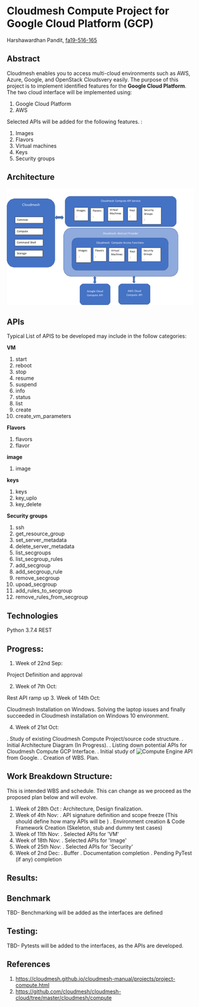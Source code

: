 # Cloudmesh Compute Project for  Google Cloud Platform (GCP)

Harshawardhan  Pandit, [fa19-516-165](https://github.com/cloudmesh-community/fa19-516-169)



## Abstract

Cloudmesh enables you to access multi-cloud environments such as AWS, Azure, Google, and OpenStack Cloudsvery easily.
The purpose of this project is to implement identified features for the **Google Cloud Platform**.  The two cloud interface will be implemented using:
1. Google Cloud Platform
2. AWS

Selected APIs will be
added for the following features. :

1. Images
2. Flavors
3. Virtual machines
4. Keys
4. Security groups

## Architecture

![Architecture](https://github.com/cloudmesh-community/fa19-516-169/blob/master/project/images/Architecture.png)

## APIs

Typical List of APIS to be developed may include in the follow categories:

**VM**
1. start
2. reboot
3. stop
4. resume
5. suspend
6. info
7. status
8. list
9. create
10. create_vm_parameters

**Flavors**

1. flavors
2. flavor

**image**

1. image

**keys**
1. keys
2. key_uplo
3. key_delete

**Security groups**
1. ssh
2. get_resource_group
3. set_server_metadata
4. delete_server_metadata
5. list_secgroups
6. list_secgroup_rules
7. add_secgroup
8. add_secgroup_rule
9. remove_secgroup
10. upoad_secgroup
11. add_rules_to_secgroup
12. remove_rules_from_secgroup

## Technologies

Python 3.7.4
REST

## Progress:
1.  Week of 22nd Sep:

Project Definition and approval

2.  Week of 7th Oct:

Rest API ramp up
3.  Week of 14th Oct:

Cloudmesh Installation on Windows. Solving the laptop issues and finally succeeded in Cloudmesh installation on
Windows 10 environment.

4.  Week of 21st Oct:

.  Study of existing Cloudmesh Compute Project/source code structure.
.  Initial Architecture Diagram (In Progress).
.  Listing down potential APIs for Cloudmesh Compute GCP Interface.
.  Initial study of ![Compute Engine API](https://cloud.google.com/compute/docs/reference/rest/v1/) from Google.
.  Creation of WBS. Plan.



## Work Breakdown Structure:
This is intended WBS  and schedule. This can change as we proceed as the proposed plan below and will evolve.
1.  Week of 28th Oct : Architecture, Design finalization.
2.  Week of 4th Nov:
    .  API signature definition and scope freeze (This should define how many APIs will be )
    .  Environment creation  & Code Framework Creation (Skeleton, stub and dummy test cases)
4.  Week of 11th Nov:
    .  Selected APIs for  'VM'
5.  Week of 18th Nov:
    .  Selected APIs for 'Image'
6.  Week of 25th Nov:
    .  Selected APIs for 'Security'
7.  Week of 2nd Dec:
    .   Buffer
    .   Documentation completion
    .   Pending PyTest (if any) completion


## Results:

## Benchmark

TBD- Benchmarking will be added as the interfaces are defined

## Testing:

TBD- Pytests will be added to the interfaces, as the APIs are developed.

## References

1. https://cloudmesh.github.io/cloudmesh-manual/projects/project-compute.html
2. https://github.com/cloudmesh/cloudmesh-cloud/tree/master/cloudmesh/compute

